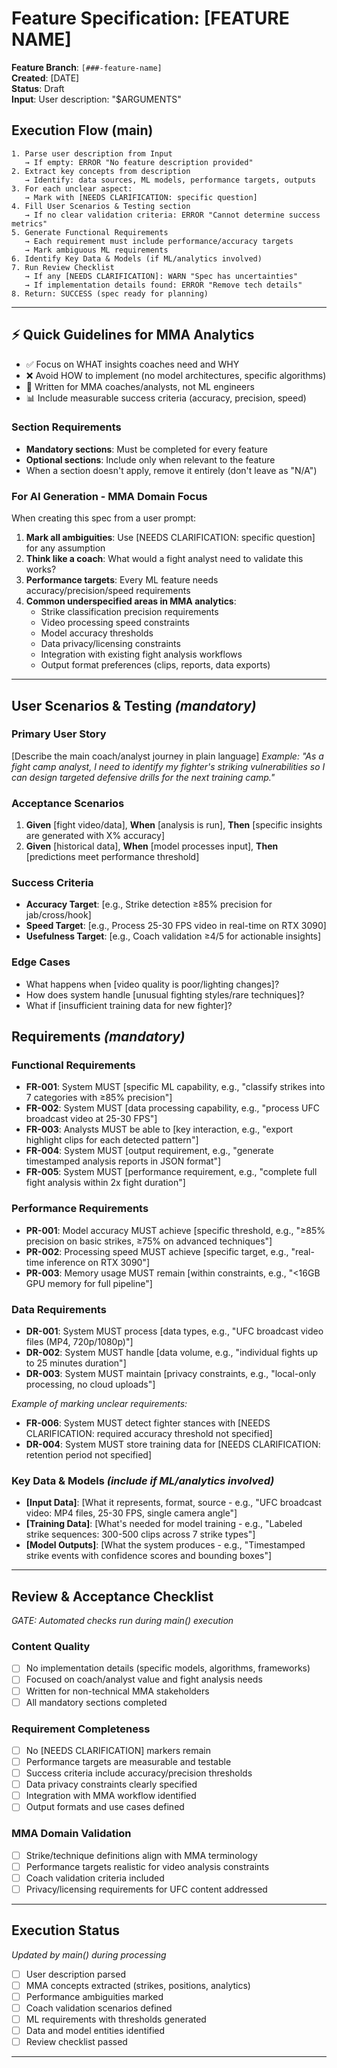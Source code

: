 # Feature Specification: [FEATURE NAME]

**Feature Branch**: `[###-feature-name]`  
**Created**: [DATE]  
**Status**: Draft  
**Input**: User description: "$ARGUMENTS"

## Execution Flow (main)
```
1. Parse user description from Input
   → If empty: ERROR "No feature description provided"
2. Extract key concepts from description
   → Identify: data sources, ML models, performance targets, outputs
3. For each unclear aspect:
   → Mark with [NEEDS CLARIFICATION: specific question]
4. Fill User Scenarios & Testing section
   → If no clear validation criteria: ERROR "Cannot determine success metrics"
5. Generate Functional Requirements
   → Each requirement must include performance/accuracy targets
   → Mark ambiguous ML requirements
6. Identify Key Data & Models (if ML/analytics involved)
7. Run Review Checklist
   → If any [NEEDS CLARIFICATION]: WARN "Spec has uncertainties"
   → If implementation details found: ERROR "Remove tech details"
8. Return: SUCCESS (spec ready for planning)
```

---

## ⚡ Quick Guidelines for MMA Analytics
- ✅ Focus on WHAT insights coaches need and WHY
- ❌ Avoid HOW to implement (no model architectures, specific algorithms)
- 🥊 Written for MMA coaches/analysts, not ML engineers
- 📊 Include measurable success criteria (accuracy, precision, speed)

### Section Requirements
- **Mandatory sections**: Must be completed for every feature
- **Optional sections**: Include only when relevant to the feature
- When a section doesn't apply, remove it entirely (don't leave as "N/A")

### For AI Generation - MMA Domain Focus
When creating this spec from a user prompt:
1. **Mark all ambiguities**: Use [NEEDS CLARIFICATION: specific question] for any assumption
2. **Think like a coach**: What would a fight analyst need to validate this works?
3. **Performance targets**: Every ML feature needs accuracy/precision/speed requirements
4. **Common underspecified areas in MMA analytics**:
   - Strike classification precision requirements
   - Video processing speed constraints  
   - Model accuracy thresholds
   - Data privacy/licensing constraints
   - Integration with existing fight analysis workflows
   - Output format preferences (clips, reports, data exports)

---

## User Scenarios & Testing *(mandatory)*

### Primary User Story
[Describe the main coach/analyst journey in plain language]
*Example: "As a fight camp analyst, I need to identify my fighter's striking vulnerabilities so I can design targeted defensive drills for the next training camp."*

### Acceptance Scenarios
1. **Given** [fight video/data], **When** [analysis is run], **Then** [specific insights are generated with X% accuracy]
2. **Given** [historical data], **When** [model processes input], **Then** [predictions meet performance threshold]

### Success Criteria
- **Accuracy Target**: [e.g., Strike detection ≥85% precision for jab/cross/hook]
- **Speed Target**: [e.g., Process 25-30 FPS video in real-time on RTX 3090]
- **Usefulness Target**: [e.g., Coach validation ≥4/5 for actionable insights]

### Edge Cases
- What happens when [video quality is poor/lighting changes]?
- How does system handle [unusual fighting styles/rare techniques]?
- What if [insufficient training data for new fighter]?

## Requirements *(mandatory)*

### Functional Requirements
- **FR-001**: System MUST [specific ML capability, e.g., "classify strikes into 7 categories with ≥85% precision"]
- **FR-002**: System MUST [data processing capability, e.g., "process UFC broadcast video at 25-30 FPS"]  
- **FR-003**: Analysts MUST be able to [key interaction, e.g., "export highlight clips for each detected pattern"]
- **FR-004**: System MUST [output requirement, e.g., "generate timestamped analysis reports in JSON format"]
- **FR-005**: System MUST [performance requirement, e.g., "complete full fight analysis within 2x fight duration"]

### Performance Requirements
- **PR-001**: Model accuracy MUST achieve [specific threshold, e.g., "≥85% precision on basic strikes, ≥75% on advanced techniques"]
- **PR-002**: Processing speed MUST achieve [specific target, e.g., "real-time inference on RTX 3090"]
- **PR-003**: Memory usage MUST remain [within constraints, e.g., "<16GB GPU memory for full pipeline"]

### Data Requirements
- **DR-001**: System MUST process [data types, e.g., "UFC broadcast video files (MP4, 720p/1080p)"]
- **DR-002**: System MUST handle [data volume, e.g., "individual fights up to 25 minutes duration"]
- **DR-003**: System MUST maintain [privacy constraints, e.g., "local-only processing, no cloud uploads"]

*Example of marking unclear requirements:*
- **FR-006**: System MUST detect fighter stances with [NEEDS CLARIFICATION: required accuracy threshold not specified]
- **DR-004**: System MUST store training data for [NEEDS CLARIFICATION: retention period not specified]

### Key Data & Models *(include if ML/analytics involved)*
- **[Input Data]**: [What it represents, format, source - e.g., "UFC broadcast video: MP4 files, 25-30 FPS, single camera angle"]
- **[Training Data]**: [What's needed for model training - e.g., "Labeled strike sequences: 300-500 clips across 7 strike types"]
- **[Model Outputs]**: [What the system produces - e.g., "Timestamped strike events with confidence scores and bounding boxes"]

---

## Review & Acceptance Checklist
*GATE: Automated checks run during main() execution*

### Content Quality
- [ ] No implementation details (specific models, algorithms, frameworks)
- [ ] Focused on coach/analyst value and fight analysis needs
- [ ] Written for non-technical MMA stakeholders
- [ ] All mandatory sections completed

### Requirement Completeness
- [ ] No [NEEDS CLARIFICATION] markers remain
- [ ] Performance targets are measurable and testable
- [ ] Success criteria include accuracy/precision thresholds
- [ ] Data privacy constraints clearly specified
- [ ] Integration with MMA workflow identified
- [ ] Output formats and use cases defined

### MMA Domain Validation
- [ ] Strike/technique definitions align with MMA terminology
- [ ] Performance targets realistic for video analysis constraints
- [ ] Coach validation criteria included
- [ ] Privacy/licensing requirements for UFC content addressed

---

## Execution Status
*Updated by main() during processing*

- [ ] User description parsed
- [ ] MMA concepts extracted (strikes, positions, analytics)
- [ ] Performance ambiguities marked
- [ ] Coach validation scenarios defined
- [ ] ML requirements with thresholds generated
- [ ] Data and model entities identified
- [ ] Review checklist passed

---

